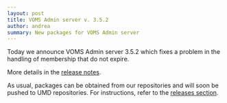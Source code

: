 ```yaml
---
layout: post
title: VOMS Admin server v. 3.5.2
author: andrea
summary: New packages for VOMS Admin server 
---
```


Today we announce VOMS Admin server 3.5.2 which fixes a problem in the handling
of membership that do not expire. 

More details in the [release notes][rn-admin].

As usual, packages can be obtained from our repositories and will soon be
pushed to UMD repositories. For instructions, refer to  the [releases
section][releases].

[rn-admin]: {{site.baseurl}}/release-notes/voms-admin-server/3.5.2
[releases]: {{site.baseurl}}/releases.html
